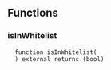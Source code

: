 



## Functions
### isInWhitelist
```solidity
  function isInWhitelist(
  ) external returns (bool)
```






